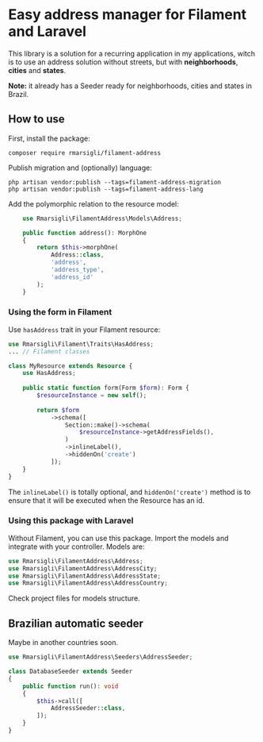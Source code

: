 # Easy address manager for Filament and Laravel

This library is a solution for a recurring application in my applications, witch is to use an address solution without streets, but with __neighborhoods__, __cities__ and __states__.

__Note:__ it already has a Seeder ready for neighborhoods, cities and states in Brazil.

## How to use

First, install the package:

`composer require rmarsigli/filament-address
`

Publish migration and (optionally) language:

```
php artisan vendor:publish --tags=filament-address-migration
php artisan vendor:publish --tags=filament-address-lang
```

Add the polymorphic relation to the resource model:

```php
    use Rmarsigli\FilamentAddress\Models\Address;

    public function address(): MorphOne
    {
        return $this->morphOne(
            Address::class, 
            'address', 
            'address_type', 
            'address_id'
        );
    }
```

### Using the form in Filament

Use `hasAddress` trait in your Filament resource:

```php
use Rmarsigli\Filament\Traits\HasAddress;
... // Filament classes

class MyResource extends Resource {
    use HasAddress;
    
    public static function form(Form $form): Form {
        $resourceInstance = new self();
        
        return $form
            ->schema([
                Section::make()->schema(
                    $resourceInstance->getAddressFields(),
                )
                ->inlineLabel(),
                ->hiddenOn('create')
            ]);
    }
}
```

The `inlineLabel()` is totally optional, and `hiddenOn('create')` method is to ensure that it will be executed when the Resource has an id.

### Using this package with Laravel

Without Filament, you can use this package. Import the models and integrate with your controller. Models are:

```php
use Rmarsigli\FilamentAddress\Address;
use Rmarsigli\FilamentAddress\AddressCity;
use Rmarsigli\FilamentAddress\AddressState;
use Rmarsigli\FilamentAddress\AddressCountry;
```

Check project files for models structure.

## Brazilian automatic seeder

Maybe in another countries soon.

```php
use Rmarsigli\FilamentAddress\Seeders\AddressSeeder;

class DatabaseSeeder extends Seeder
{
    public function run(): void
    {
        $this->call([
            AddressSeeder::class,
        ]);
    }
}
```
